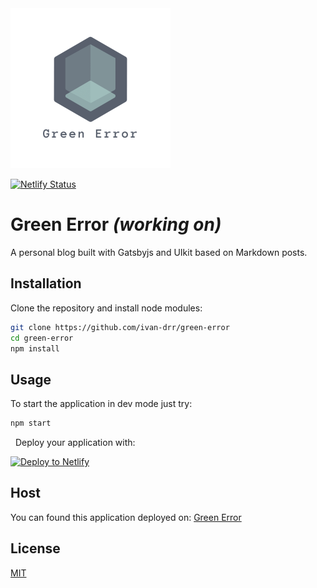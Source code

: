 <img src="src/images/dark-logo/logo_transparent.png" width="256">

[![Netlify Status](https://api.netlify.com/api/v1/badges/7f269cd2-fc22-4602-8c2e-83170a5b073b/deploy-status)](https://app.netlify.com/sites/green-error/deploys)

# Green Error _(working on)_

A personal blog built with Gatsbyjs and UIkit based on Markdown posts.

## Installation

Clone the repository and install node modules:

```bash
git clone https://github.com/ivan-drr/green-error
cd green-error
npm install
```

## Usage

To start the application in dev mode just try:

```bash
npm start
```

&nbsp;
Deploy your application with:

[![Deploy to Netlify](https://www.netlify.com/img/deploy/button.svg)](https://app.netlify.com/start/deploy?repository=https://github.com/gatsbyjs/gatsby-starter-default)

## Host

You can found this application deployed on:
[Green Error](https://green-error.netlify.com)

## License

[MIT](https://choosealicense.com/licenses/mit/)
